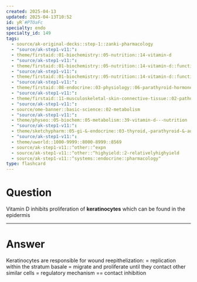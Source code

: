 ```yaml
---
created: 2025-04-13
updated: 2025-04-13T10:52
id: yR`#PTOaFc
specialty: endo
specialty_id: 149
tags:
  - source/ak-original-decks::step-1::zanki-pharmacology
  - "source/ak-step1-v11:": 
  - theme/firstaid::01-biochemistry::05-nutrition::14-vitamin-d
  - "source/ak-step1-v11:": 
  - theme/firstaid::01-biochemistry::05-nutrition::14-vitamin-d::function
  - "source/ak-step1-v11:": 
  - theme/firstaid::01-biochemistry::05-nutrition::14-vitamin-d::function::sketchy-pharm
  - "source/ak-step1-v11:": 
  - theme/firstaid::08-endocrine::03-physiology::06-parathyroid-hormone::vitamin-d::sketchy-pharm
  - "source/ak-step1-v11:": 
  - theme/firstaid::11-musculoskeletal-skin-connective-tissue::02-pathology::11-osteomalacia/rickets::physiology
  - "source/ak-step1-v11:": 
  - source/ome-banner::basic-science::02-metabolism
  - "source/ak-step1-v11:": 
  - theme/physeo::05-biochem::05-metabolism::39-vitamin-d---nutrition
  - "source/ak-step1-v11:": 
  - theme/sketchypharm::05-gi-&-endocrine::03-thyroid,-parathyroid-&-adrenal::03-teriparatide,-vitamin-d,-cinacalcet,-sevelamer
  - "source/ak-step1-v11:": 
  - theme/uworld::1000-9999::8000-8999::8569
  - source/ak-step1-v11::^other::^expn
  - source/ak-step1-v11::^other::^highyield::2-relativelyhighyield
  - source/ak-step1-v11::^systems::endocrine::pharmacology"
type: flashcard
---
```


# Question
Vitamin D inhibits proliferation of **keratinocytes** which can be found in the epidermis

---

# Answer
Keratinocytes are responsible for wound reepithelization: = replication within the stratum basale = migrate and proliferate until they contact other similar cells = regulatory mechanism == contact inhibition
